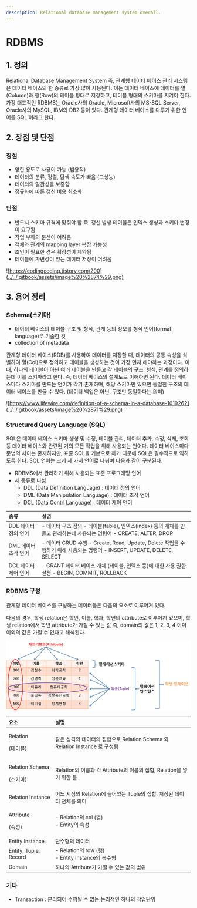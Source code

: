 ```yaml
---
description: Relational database management system overall.
---
```


# RDBMS

## 1. 정의

Relational Database Management System 즉, 관계형 데이터 베이스 관리 시스템은 데이터 베이스의 한 종류로 가장 많이 사용된다. 이는 데이터 베이스에 데이터를 열\(Column\)과 행\(Row\)의 테이블 형태로 저장하고, 테이블 형태의 스키마를 지켜야 한다. 가장 대표적인 RDBMS는 Oracle사의 Oracle, Microsoft사의 MS-SQL Server, Oracle사의 MySQL, IBM의 DB2 등이 있다. 관계형 데이터 베이스를 다루기 위한 언어를 SQL 이라고 한다. 



## 2. 장점 및 단점

### 장점 

* 양한 용도로 사용이 가능 \(범용적\)
* 데이터의 분류, 정렬, 탐색 속도가 빠음 \(고성능\)
* 데이터의 일관성을 보증함
* 정규화에 따른 갱신 비용 최소화

### 단점 

* 반드시 스키마 규격에 맞춰야 함 즉, 갱신 발생 테이블은 인덱스 생성과 스키마 변경이 요구됨
* 작업 부하의 분산이 어려움
* 객체와 관계의 mapping layer 복잡 가능성
* 조인이 필요한 경우 확장성이 제약됨
* 테이블에 가변성이 있는 데이터 저장이 어려움

![https://codingcoding.tistory.com/200](../../.gitbook/assets/image%20%2874%29.png)



## 3. 용어 정리

### Schema\(스키마\)

* 데이터 베이스의 테이블 구조 및 형식, 관계 등의 정보를 형식 언어\(formal language\)로 기술한 것
* collection of metadata

관계형 데이터 베이스\(RDB\)를 사용하여 데이터를 저장할 때, 데이터의 공통 속성을 식별하여 열\(Col\)으로 정의하고 테이블을 생성하는 것이 가장 먼저 해야하는 과정이다. 이 때, 하나의 테이블이 아닌 여러 테이블을 만들고 각 테이블의 구조, 형식, 관계를 정의하는데 이를 스키마라고 한다. 즉, 데이터 베이스의 설계도로 이해하면 된다. 데이터 베이스마다 스키마를 만드는 언어가 각기 존재하며, 해당 스키마만 있으면 동일한 구조의 데이터 베이스를 만들 수 있다. \(데이터 백업은 아닌, 구조만 동일하다는 의미\)

![https://www.lifewire.com/definition-of-a-schema-in-a-database-1019262](../../.gitbook/assets/image%20%2871%29.png)



### Structured Query Language \(SQL\)

SQL은 데이터 베이스 스키마 생성 및 수정, 테이블 관리, 데이터 추가, 수정, 삭제, 조회 등 데이터 베이스와 관련된 거의 모든 작업을 위해 사용되는 언어다. 데이터 베이스마다 문법의 차이는 존재하지만, 표준 SQL을 기본으로 하기 때문에 SQL은 필수적으로 익히도록 한다. SQL 언어는 크게 세 가지 언어로 나뉘며 다음과 같이 구분된다. 

* RDBMS에서 관리하기 위해 사용되는 표준 프로그래밍 언어
* 세 종류로 나뉨
  * DDL \(Data Definition Language\) : 데이터 정의 언어
  * DML \(Data Manipulation Language\) : 데이터 조작 언어
  * DCL \(Data Contrl Language\) : 데이터 제어 언어

| 종류 | 설명 |
| :--- | :--- |
| DDL 데이터 정의 언어 | - 데이터 구조 정의 - 테이블\(table\), 인덱스\(index\) 등의 개체를 만들고 관리하는데 사용되는 명령어 - CREATE, ALTER, DROP |
| DML 데이터 조작 언어 | - 데이터 CRUD 수행 - Create, Read, Update, Delete 작업을 수행하기 위해 사용되는 명령어 - INSERT, UPDATE, DELETE, SELECT  |
| DCL 데이터 제어 언어 | - GRANT 데이터 베이스 개체 \(테이블, 인덱스 등\)에 대한 사용 권한 설정 - BEGIN, COMMIT, ROLLBACK |



### RDBMS 구성

관계형 데이터 베이스를 구성하는 데이터들은 다음의 요소로 이루어져 있다. 

다음의 경우, 학생 relation은 학번, 이름, 학과, 학년의 attribute로 이루어져 있으며, 학생 relation에서 학년 attribute가 가질 수 있는 값 즉, domain의 값은 1, 2, 3, 4 이며 이외의 값은 가질 수 없다고 해석된다. 

![](../../.gitbook/assets/image%20%2869%29.png)

<table>
  <thead>
    <tr>
      <th style="text-align:left">&#xC694;&#xC18C;</th>
      <th style="text-align:left">&#xC124;&#xBA85;</th>
    </tr>
  </thead>
  <tbody>
    <tr>
      <td style="text-align:left">
        <p>Relation</p>
        <p>(&#xD14C;&#xC774;&#xBE14;)</p>
      </td>
      <td style="text-align:left">&#xAC19;&#xC740; &#xC131;&#xACA9;&#xC758; &#xB370;&#xC774;&#xD130;&#xC758;
        &#xC9D1;&#xD569;&#xC73C;&#xB85C; Relation Schema &#xC640; Relation Instance
        &#xB85C; &#xAD6C;&#xC131;&#xB428;</td>
    </tr>
    <tr>
      <td style="text-align:left">
        <p>Relation Schema</p>
        <p>(&#xC2A4;&#xD0A4;&#xB9C8;)</p>
      </td>
      <td style="text-align:left">Relation&#xC758; &#xC774;&#xB984;&#xACFC; &#xAC01; Attribute&#xC758; &#xC774;&#xB984;&#xC758;
        &#xC9D1;&#xD569;, Relation&#xC744; &#xB123;&#xAE30; &#xC704;&#xD55C; &#xD2C0;</td>
    </tr>
    <tr>
      <td style="text-align:left">Relation Instance</td>
      <td style="text-align:left">&#xC5B4;&#xB290; &#xC2DC;&#xC810;&#xC758; Relation&#xC5D0; &#xB4E4;&#xC5B4;&#xC788;&#xB294;
        Tuple&#xC758; &#xC9D1;&#xD569;, &#xC800;&#xC7A5;&#xB41C; &#xB370;&#xC774;&#xD130;
        &#xC804;&#xCCB4;&#xB97C; &#xC758;&#xBBF8;</td>
    </tr>
    <tr>
      <td style="text-align:left">
        <p>Attribute</p>
        <p>(&#xC18D;&#xC131;)</p>
      </td>
      <td style="text-align:left">- Relation&#xC758; col (&#xC5F4;)
        <br />- Entity&#xC758; &#xC18D;&#xC131;</td>
    </tr>
    <tr>
      <td style="text-align:left">Entity Instance</td>
      <td style="text-align:left">&#xB2E8;&#xC218;&#xD615;&#xC758; &#xB370;&#xC774;&#xD130;</td>
    </tr>
    <tr>
      <td style="text-align:left">Entity, Tuple, Record</td>
      <td style="text-align:left">- Relation&#xC758; row (&#xD589;)
        <br />- Entity Instance&#xC758; &#xBCF5;&#xC218;&#xD615;</td>
    </tr>
    <tr>
      <td style="text-align:left">Domain</td>
      <td style="text-align:left">&#xD558;&#xB098;&#xC758; Attribute&#xAC00; &#xAC00;&#xC9C8; &#xC218; &#xC788;&#xB294;
        &#xAC12;&#xC758; &#xBC94;&#xC704;</td>
    </tr>
  </tbody>
</table>



### 기타

* Transaction : 분리되어 수행될 수 없는 논리적인 하나의 작업단위


